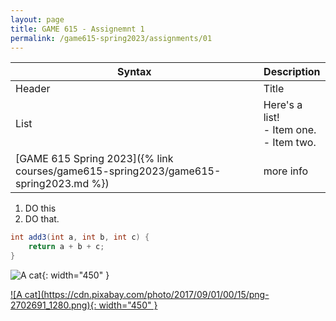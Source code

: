 ```yaml
---
layout: page
title: GAME 615 - Assignemnt 1
permalink: /game615-spring2023/assignments/01
---
```


| Syntax | Description |
|---------- | ---------- |
| Header | Title |
| List | Here's a list! <br>- Item one.<br>- Item two. |
| [GAME 615 Spring 2023]({% link courses/game615-spring2023/game615-spring2023.md %}) | more info |

1. DO this
2. DO that.

```c#
int add3(int a, int b, int c) {
    return a + b + c;
}
```

![A cat](https://cdn.pixabay.com/photo/2017/09/01/00/15/png-2702691_1280.png){: width="450" }

<a href="https://github.com/mtreanor/csc470-fall2019/tree/master/examples/Basics" class="btn btn-primary" markdown="1">
    ![A cat](https://cdn.pixabay.com/photo/2017/09/01/00/15/png-2702691_1280.png){: width="450" }
</a>